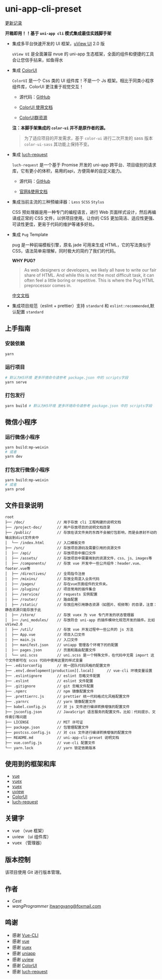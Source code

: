 
# uni-app-cli-preset

[更新记录](./CHANGELOG.md)

**开箱即用！！基于 ```uni-app cli``` 模式集成最佳实践脚手架**

- 集成多平台快速开发的 UI 框架，[uView UI](https://www.uviewui.com) 2.0 版

  `uView UI` 是全面兼容 nvue 的 uni-app 生态框架，全面的组件和便捷的工具会让您信手拈来，如鱼得水

- 集成 [ColorUI](https://github.com/weilanwl/ColorUI)

  `ColorUI` 是一个 Css 类的 UI 组件库！不是一个 Js 框架。相比于同类小程序组件库，ColorUI 更注重于视觉交互！
  
  - 源代码：[GitHub](https://github.com/weilanwl/ColorUI)

  - [ColorUI 使用文档]('http://docs.xzeu.com/#/info/%E5%BF%AB%E9%80%9F%E5%BC%80%E5%A7%8B/%E5%BF%AB%E9%80%9F%E5%B8%83%E7%BD%B2')

  - [ColorUI群资源](https://www.yuque.com/colorui)

  **注：本脚手架集成的 `color-ui` 并不是原作者的源。**
  
    > 为了适应项目的开发需求，基于 `color-ui` 进行二次开发的 sass 版本 `color-ui-sass`
      其功能上保持不变。

- 集成 [luch-request](https://github.com/lei-mu/luch-request)
  
  `luch-request` 是一个基于 Promise 开发的 uni-app 跨平台、项目级别的请求库，它有更小的体积，易用的api，方便简单的自定义能力。

  - 源代码：[GitHub](https://github.com/lei-mu/luch-request)

  - [官网&使用文档]('https://www.quanzhan.co/luch-request/')

- 集成当前主流的三种预编译器：`Less` `SCSS` `Stylus`
  
  CSS 预处理器是用一种专门的编程语言，进行 Web 页面样式设计，然后再编译成正常的 CSS 文件，以供项目使用。让你的 CSS 更加简洁、适应性更强、可读性更佳，更易于代码的维护等诸多好处。

- 集成 `Pug` Template

  pug 是一种前端模板引擎，原名 jade 可用来生成 HTML，它的写法类似于 CSS，语法简单易理解，同时极大的简约了我们的代码。
  
  **WHY PUG?**
  > As web designers or developers, we likely all have to write our fair share of HTML. And while this is not the most difficult task, it can often feel a little boring or repetitive. This is where the Pug HTML preprocessor comes in.
  
  [中文文档](https://pugjs.org/zh-cn/api/getting-started.html)

- 集成项目规范（eslint + prettier）支持 `standard` 和 `eslint:recommended`,默认配置 `standard`

## 上手指南

### 安装依赖

```bash
yarn
```

### 运行项目

```bash
# 默认为H5环境 更多环境命令请参考 package.json 中的 scripts字段
yarn serve 
```

### 打包发行

```bash
yarn build # 默认为H5环境 更多环境命令请参考 package.json 中的 scripts字段
```

## 微信小程序

### 运行微信小程序

```bash
yarn build:mp-weixin
# 或者
yarn dev
```

### 打包发行微信小程序

```bash
yarn build:mp-weixin
# 或者
yarn prod  
```

## 文件目录说明

```tree
root
├── /doc/               // 用于存放 cli 工程构建的说明文档 
├── /project-doc/       // 用户存放项目的说明文档目录
├── /public/            // 存放在该文件夹的东西不会被打包影响，而是会原封不动的输出到dist文件夹中
│  └── /index.html      // 入口模板文件
├── /src/               // 存放项目源码及需要引用的资源文件
│  ├── /api/            // 存放项目中接口文件
│  ├── /assets/         // 存放项目中需要用到的资源文件，css、js、images等
│  ├── /components/     // 存放 vue 开发中一些公共组件：header.vue、footer.vue等
│  ├── /directives/     // 全局指令注册
│  ├── /mixins/         // 存放全局混入业务代码
│  ├── /pages/          // 存在vue页面组件的文件夹。
│  ├── /plugins/        // 项目常用的插件集合
│  ├── /service/        // requests 实例配置
│  ├── /router/         // 路由配置
│  ├── /static/         // 存放应用引用静态资源（如图片、视频等）的目录，注意：静态资源只能存放于此
│  ├── /store/          // 存放 vuex 为 vue 专门开发的状态管理器
│  ├── /uni_modules/    // 存放符合 uni-app 的插件模块化规范开发的插件。比如 uView2.0
│  ├── /util/           // 存放 vue 开发过程中一些公共的 js 方法
│  ├── App.vue          // 项目入口文件
│  ├── main.js          // 入口文件
│  ├── manifest.json    // uniapp 管理各个环境下的的配置
│  ├── pages.json       // 页面和路由配置文件
│  └── uni.scss         // uni.scss 是一个特殊文件，在代码中无需 import 这个文件即可在 scss 代码中使用这里的样式变量
├── .editorconfig       // 统一团队代码风格的配置文件
├── .env[.development|production][.local]      // vue-cli 环境变量设置
├── .eslintignore       // eslint 忽略文件配置
├── .eslint             // eslint 文件配置
├── .gitignore          // git 忽略文件配置
├── .npmrc              // npm 镜像配置文件
├── .prettierrc.js      // prettier 统一代码格式化风格配置文件
├── .yarnrc             // yarn 镜像配置文件
├── babel.config.js     // 对 js 文件进行编译转换增强的配置文件
├── jsconfig.json       // JavaScript 语言服务的配置文件。比如：代码提示、文件索引等问题
├── LICENSE             // MIT 许可证
├── package.json        // 包管理配置文件
├── postcss.config.js   // 对 css 文件进行编译转换增强的配置文件
├── README.md           // uni-app-cli-preset 说明文档 
├── vue.config.js       // vue-cli 配置文件
└── yarn.lock           // yarn 锁定依赖版本
```

## 使用到的框架和库

- [vue](https://cn.vuejs.org/)
- [vuex](https://vuex.vuejs.org/zh/)
- [vuex](https://vuex.vuejs.org/zh/)
- [uview](https://www.uviewui.com/)
- [ColorUI](https://github.com/weilanwl/ColorUI)
- [luch-request](https://github.com/lei-mu/luch-request)

## 关键字

- vue （vue 框架）
- uview （ui 组件库）
- vuex （管理器）

## 版本控制

  该项目使用 Git 进行版本管理。

## 作者

- _Cest_
- _wangProgrammer_ itwangyang@foxmail.com

## 鸣谢

- 感谢 [Vue-CLI](https://cli.vuejs.org)
- 感谢 [vue](https://cn.vuejs.org/)
- 感谢 [vuex](https://vuex.vuejs.org/zh/)
- 感谢 [uniapp](https://uniapp.dcloud.io/)
- 感谢 [uview](https://www.uviewui.com/)
- 感谢 [ColorUI](https://github.com/weilanwl/ColorUI)
- 感谢 [luch-request](https://github.com/lei-mu/luch-request)
